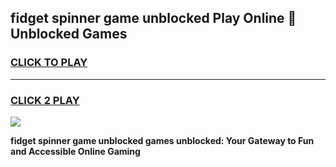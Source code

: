 
## fidget spinner game unblocked Play Online 👋 Unblocked Games
<h3>
<a href="https://premium.freeplayer.one?title=fidget_spinner_game_unblocked&ref=19F">CLICK TO PLAY</a></h3>
<hr>

<h3>
<a href="https://premium.freeplayer.one?title=fidget_spinner_game_unblocked&ref=19F">CLICK 2 PLAY</a>
  
</h3>

<a href="https://premium.freeplayer.one?title=fidget_spinner_game_unblocked&ref=19F"><img src="https://clearcache.store/games.png"></a>


**fidget spinner game unblocked games unblocked: Your Gateway to Fun and Accessible Online Gaming**
